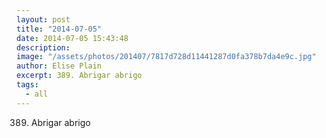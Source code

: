 ```yaml
---
layout: post
title: "2014-07-05"
date: 2014-07-05 15:43:48
description: 
image: "/assets/photos/201407/7817d728d11441287d0fa378b7da4e9c.jpg"
author: Elise Plain
excerpt: 389. Abrigar abrigo
tags: 
  - all
---
```


389. Abrigar abrigo
<p></p>
